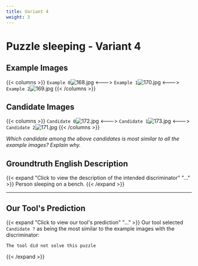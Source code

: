 ```yaml
---
title: Variant 4
weight: 3
---
```


# Puzzle sleeping - Variant 4

## Example Images
{{< columns >}}
`Example 0`![168.jpg](/natscene-data/images/168.jpg)
<--->
`Example 1`![170.jpg](/natscene-data/images/170.jpg)
<--->
`Example 2`![169.jpg](/natscene-data/images/169.jpg)
{{< /columns >}}

## Candidate Images
{{< columns >}}
`Candidate 0`![172.jpg](/natscene-data/images/172.jpg)
<--->
`Candidate 1`![173.jpg](/natscene-data/images/173.jpg)
<--->
`Candidate 2`![171.jpg](/natscene-data/images/171.jpg)
{{< /columns >}}

*Which candidate among the above candidates is most similar to all the example images? Explain why.*

## Groundtruth English Description

{{< expand "Click to view the description of the intended discriminator" "..." >}}
Person sleeping on a bench.
{{< /expand >}}

---



## Our Tool's Prediction

{{< expand "Click to view our tool's prediction" "..." >}}
Our tool selected `Candidate ?` as being the most similar to the example images with the discriminator:
```plaintext
The tool did not solve this puzzle
```
{{< /expand >}}
